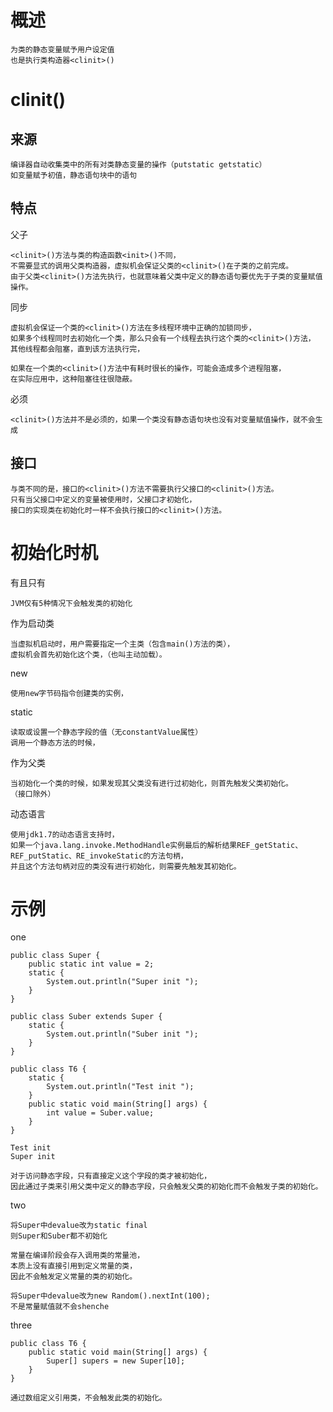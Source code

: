

# 概述

    为类的静态变量赋予用户设定值
    也是执行类构造器<clinit>()
    
    
# clinit()

## 来源
    
    编译器自动收集类中的所有对类静态变量的操作（putstatic getstatic）
    如变量赋予初值，静态语句块中的语句
    

## 特点



父子
    
    <clinit>()方法与类的构造函数<init>()不同，
    不需要显式的调用父类构造器，虚拟机会保证父类的<clinit>()在子类的之前完成。
    由于父类<clinit>()方法先执行，也就意味着父类中定义的静态语句要优先于子类的变量赋值操作。

同步

    虚拟机会保证一个类的<clinit>()方法在多线程环境中正确的加锁同步，
    如果多个线程同时去初始化一个类，那么只会有一个线程去执行这个类的<clinit>()方法，
    其他线程都会阻塞，直到该方法执行完，
    
    如果在一个类的<clinit>()方法中有耗时很长的操作，可能会造成多个进程阻塞，
    在实际应用中，这种阻塞往往很隐蔽。
	
必须

    <clinit>()方法并不是必须的，如果一个类没有静态语句块也没有对变量赋值操作，就不会生成 
    
## 接口
    
    与类不同的是，接口的<clinit>()方法不需要执行父接口的<clinit>()方法。
    只有当父接口中定义的变量被使用时，父接口才初始化，
    接口的实现类在初始化时一样不会执行接口的<clinit>()方法。
   

# 初始化时机
	

有且只有

	JVM仅有5种情况下会触发类的初始化	
	
作为启动类

	当虚拟机启动时，用户需要指定一个主类（包含main()方法的类），
	虚拟机会首先初始化这个类，（也叫主动加载）。

new

    使用new字节码指令创建类的实例，

static

    读取或设置一个静态字段的值（无constantValue属性）
    调用一个静态方法的时候，
    
        
作为父类

	当初始化一个类的时候，如果发现其父类没有进行过初始化，则首先触发父类初始化。
	（接口除外）


动态语言

    使用jdk1.7的动态语言支持时，
    如果一个java.lang.invoke.MethodHandle实例最后的解析结果REF_getStatic、REF_putStatic、RE_invokeStatic的方法句柄，
    并且这个方法句柄对应的类没有进行初始化，则需要先触发其初始化。
    
# 示例

one

```
public class Super {
    public static int value = 2;
    static {
        System.out.println("Super init ");
    }
}

public class Suber extends Super {
    static {
        System.out.println("Suber init ");
    }
}

public class T6 {
    static {
        System.out.println("Test init ");
    }
    public static void main(String[] args) {
        int value = Suber.value;
    }
}

Test init 
Super init 

对于访问静态字段，只有直接定义这个字段的类才被初始化，
因此通过子类来引用父类中定义的静态字段，只会触发父类的初始化而不会触发子类的初始化。
```




two
```
将Super中devalue改为static final
则Super和Suber都不初始化

常量在编译阶段会存入调用类的常量池，
本质上没有直接引用到定义常量的类，
因此不会触发定义常量的类的初始化。

将Super中devalue改为new Random().nextInt(100);
不是常量赋值就不会shenche

```
three

```
public class T6 {
    public static void main(String[] args) {
        Super[] supers = new Super[10];
    }
}

通过数组定义引用类，不会触发此类的初始化。
```
